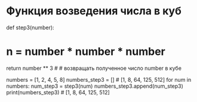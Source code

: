 # Функция возведения числа в куб
def step3(number):
  # n = number * number * number 
  return number ** 3  # # возвращать полученное число number в кубе

numbers = [1, 2, 4, 5, 8]
numbers_step3 = [] # [1, 8, 64, 125, 512]
for num in numbers:
  num_step3 = step3(num)
  numbers_step3.append(num_step3)
print(numbers_step3) # [1, 8, 64, 125, 512]
